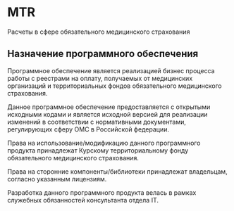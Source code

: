 # MTR
Расчеты в сфере обязательного медицинского страхования 

## Назначение программного обеспечения

Программное обеспечение является реализацией бизнес процесса работы с реестрами на оплату, получаемых от медицинских организаций и территориальных фондов обязательного медицинского страхования. 

Данное программное обеспечение предоставляется с открытыми исходными кодами и является исходной версией для реализации изменений в соответствии с нормативными документами, регулирующих сферу ОМС в Российской федерации.

Права на использование/модификацию данного программного продукта принадлежат Курскому территориальному фонду обязательного медицинского страхования.

Права на сторонние компоненты/библиотеки принадлежат владельцам, согласно указанным лицензиям.

Разработка данного программного продукта велась в рамках служебных обязанностей консультанта отдела IT.


